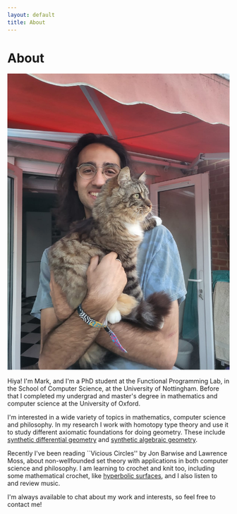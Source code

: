 ```yaml
---
layout: default
title: About
---
```


# About

<img class="kitty" src="/assets/images/cat.jpeg">

Hiya! I'm Mark, and I'm a PhD student at the Functional Programming Lab, in the School of Computer Science, at the University of Nottingham.
Before that I completed my undergrad and master's degree in mathematics and computer science at the University of Oxford. 

I'm interested in a wide variety of topics in mathematics, computer science and philosophy. 
In my research I work with homotopy type theory and use it to study different axiomatic foundations for doing geometry.
These include [synthetic differential geometry](https://ncatlab.org/nlab/show/synthetic+differential+geometry) and [synthetic algebraic geometry](https://github.com/felixwellen/synthetic-zariski).

Recently I've been reading ``Vicious Circles'' by Jon Barwise and Lawrence Moss, about non-wellfounded set theory with applications in both computer science and philosophy. I am learning to crochet and knit too, including some mathematical crochet, like [hyperbolic surfaces](https://www.youtube.com/watch?v=xtlDND7NVp8), and I also listen to and review music.

I'm always available to chat about my work and interests, so feel free to contact me!

